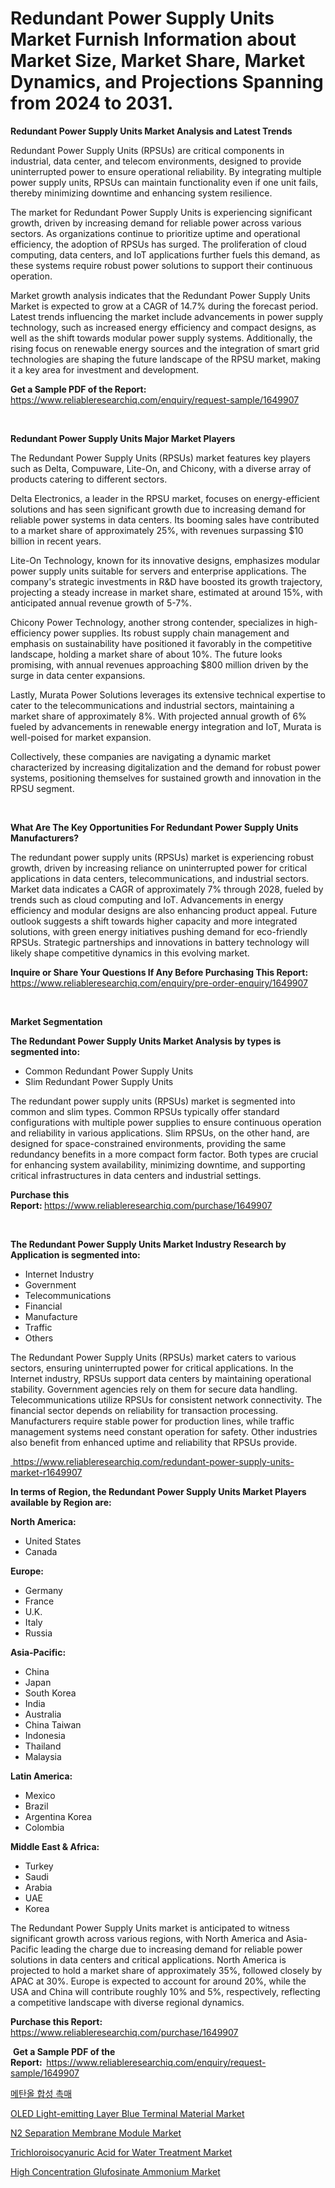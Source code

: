 <p><h1>Redundant Power Supply Units Market Furnish Information about Market Size, Market Share, Market Dynamics, and Projections Spanning from 2024 to 2031.</h1></p><p><strong>Redundant Power Supply Units Market Analysis and Latest Trends</strong></p>
<p><p>Redundant Power Supply Units (RPSUs) are critical components in industrial, data center, and telecom environments, designed to provide uninterrupted power to ensure operational reliability. By integrating multiple power supply units, RPSUs can maintain functionality even if one unit fails, thereby minimizing downtime and enhancing system resilience.</p><p>The market for Redundant Power Supply Units is experiencing significant growth, driven by increasing demand for reliable power across various sectors. As organizations continue to prioritize uptime and operational efficiency, the adoption of RPSUs has surged. The proliferation of cloud computing, data centers, and IoT applications further fuels this demand, as these systems require robust power solutions to support their continuous operation.</p><p>Market growth analysis indicates that the Redundant Power Supply Units Market is expected to grow at a CAGR of 14.7% during the forecast period. Latest trends influencing the market include advancements in power supply technology, such as increased energy efficiency and compact designs, as well as the shift towards modular power supply systems. Additionally, the rising focus on renewable energy sources and the integration of smart grid technologies are shaping the future landscape of the RPSU market, making it a key area for investment and development.</p></p>
<p><strong>Get a Sample PDF of the Report:&nbsp;</strong> <a href="https://www.reliableresearchiq.com/enquiry/request-sample/1649907?utm_campaign=1102&utm_medium=2&utm_source=Github&utm_content=ia&utm_term=08122024&utm_id=redundant-power-supply-units">https://www.reliableresearchiq.com/enquiry/request-sample/1649907</a></p>
<p>&nbsp;</p>
<p><strong>Redundant Power Supply Units Major Market Players</strong></p>
<p><p>The Redundant Power Supply Units (RPSUs) market features key players such as Delta, Compuware, Lite-On, and Chicony, with a diverse array of products catering to different sectors. </p><p>Delta Electronics, a leader in the RPSU market, focuses on energy-efficient solutions and has seen significant growth due to increasing demand for reliable power systems in data centers. Its booming sales have contributed to a market share of approximately 25%, with revenues surpassing $10 billion in recent years.</p><p>Lite-On Technology, known for its innovative designs, emphasizes modular power supply units suitable for servers and enterprise applications. The company's strategic investments in R&D have boosted its growth trajectory, projecting a steady increase in market share, estimated at around 15%, with anticipated annual revenue growth of 5-7%.</p><p>Chicony Power Technology, another strong contender, specializes in high-efficiency power supplies. Its robust supply chain management and emphasis on sustainability have positioned it favorably in the competitive landscape, holding a market share of about 10%. The future looks promising, with annual revenues approaching $800 million driven by the surge in data center expansions.</p><p>Lastly, Murata Power Solutions leverages its extensive technical expertise to cater to the telecommunications and industrial sectors, maintaining a market share of approximately 8%. With projected annual growth of 6% fueled by advancements in renewable energy integration and IoT, Murata is well-poised for market expansion.</p><p>Collectively, these companies are navigating a dynamic market characterized by increasing digitalization and the demand for robust power systems, positioning themselves for sustained growth and innovation in the RPSU segment.</p></p>
<p>&nbsp;</p>
<p><strong>What Are The Key Opportunities For Redundant Power Supply Units Manufacturers?</strong></p>
<p><p>The redundant power supply units (RPSUs) market is experiencing robust growth, driven by increasing reliance on uninterrupted power for critical applications in data centers, telecommunications, and industrial sectors. Market data indicates a CAGR of approximately 7% through 2028, fueled by trends such as cloud computing and IoT. Advancements in energy efficiency and modular designs are also enhancing product appeal. Future outlook suggests a shift towards higher capacity and more integrated solutions, with green energy initiatives pushing demand for eco-friendly RPSUs. Strategic partnerships and innovations in battery technology will likely shape competitive dynamics in this evolving market.</p></p>
<p><strong>Inquire or Share Your Questions If Any Before Purchasing This Report:</strong> <a href="https://www.reliableresearchiq.com/enquiry/pre-order-enquiry/1649907?utm_campaign=1102&utm_medium=2&utm_source=Github&utm_content=ia&utm_term=08122024&utm_id=redundant-power-supply-units">https://www.reliableresearchiq.com/enquiry/pre-order-enquiry/1649907</a></p>
<p>&nbsp;</p>
<p><strong>Market Segmentation</strong></p>
<p><strong>The Redundant Power Supply Units Market Analysis by types is segmented into:</strong></p>
<p><ul><li>Common Redundant Power Supply Units</li><li>Slim Redundant Power Supply Units</li></ul></p>
<p><p>The redundant power supply units (RPSUs) market is segmented into common and slim types. Common RPSUs typically offer standard configurations with multiple power supplies to ensure continuous operation and reliability in various applications. Slim RPSUs, on the other hand, are designed for space-constrained environments, providing the same redundancy benefits in a more compact form factor. Both types are crucial for enhancing system availability, minimizing downtime, and supporting critical infrastructures in data centers and industrial settings.</p></p>
<p><strong>Purchase this Report:&nbsp;</strong><a href="https://www.reliableresearchiq.com/purchase/1649907?utm_campaign=1102&utm_medium=2&utm_source=Github&utm_content=ia&utm_term=08122024&utm_id=redundant-power-supply-units">https://www.reliableresearchiq.com/purchase/1649907</a></p>
<p>&nbsp;</p>
<p><strong>The Redundant Power Supply Units Market Industry Research by Application is segmented into:</strong></p>
<p><ul><li>Internet Industry</li><li>Government</li><li>Telecommunications</li><li>Financial</li><li>Manufacture</li><li>Traffic</li><li>Others</li></ul></p>
<p><p>The Redundant Power Supply Units (RPSUs) market caters to various sectors, ensuring uninterrupted power for critical applications. In the Internet industry, RPSUs support data centers by maintaining operational stability. Government agencies rely on them for secure data handling. Telecommunications utilize RPSUs for consistent network connectivity. The financial sector depends on reliability for transaction processing. Manufacturers require stable power for production lines, while traffic management systems need constant operation for safety. Other industries also benefit from enhanced uptime and reliability that RPSUs provide.</p></p>
<p><a href="https://www.reliableresearchiq.com/redundant-power-supply-units-market-r1649907?utm_campaign=1102&utm_medium=2&utm_source=Github&utm_content=ia&utm_term=08122024&utm_id=redundant-power-supply-units">&nbsp;https://www.reliableresearchiq.com/redundant-power-supply-units-market-r1649907</a></p>
<p><strong>In terms of Region, the Redundant Power Supply Units Market Players available by Region are:</strong></p>
<p>
    <p> <strong> North America: </strong>
        <ul>
            <li>United States</li>
            <li>Canada</li>
        </ul>
        </p> 
    <p> <strong> Europe: </strong>
        <ul>
            <li>Germany</li>
            <li>France</li>
            <li>U.K.</li>
            <li>Italy</li>
            <li>Russia</li>
        </ul>
        </p> 
    <p> <strong> Asia-Pacific: </strong>
        <ul>
            <li>China</li>
            <li>Japan</li>
            <li>South Korea</li>
            <li>India</li>
            <li>Australia</li>
            <li>China Taiwan</li>
            <li>Indonesia</li>
            <li>Thailand</li>
            <li>Malaysia</li>
        </ul>
        </p> 
    <p> <strong> Latin America: </strong>
        <ul>
            <li>Mexico</li>
            <li>Brazil</li>
            <li>Argentina Korea</li>
            <li>Colombia</li>
        </ul>
        </p> 
    <p> <strong> Middle East & Africa: </strong>
        <ul>
            <li>Turkey</li>
            <li>Saudi</li>
            <li>Arabia</li>
            <li>UAE</li>
            <li>Korea</li>
        </ul>
    </p>
    </p>
<p><p>The Redundant Power Supply Units market is anticipated to witness significant growth across various regions, with North America and Asia-Pacific leading the charge due to increasing demand for reliable power solutions in data centers and critical applications. North America is projected to hold a market share of approximately 35%, followed closely by APAC at 30%. Europe is expected to account for around 20%, while the USA and China will contribute roughly 10% and 5%, respectively, reflecting a competitive landscape with diverse regional dynamics.</p></p>
<p><strong>Purchase this Report: </strong><a href="https://www.reliableresearchiq.com/purchase/1649907?utm_campaign=1102&utm_medium=2&utm_source=Github&utm_content=ia&utm_term=08122024&utm_id=redundant-power-supply-units">https://www.reliableresearchiq.com/purchase/1649907</a></p>
<p>&nbsp;<strong>Get a Sample PDF of the Report:&nbsp;&nbsp;</strong><a href="https://www.reliableresearchiq.com/enquiry/request-sample/1649907?utm_campaign=1102&utm_medium=2&utm_source=Github&utm_content=ia&utm_term=08122024&utm_id=redundant-power-supply-units">https://www.reliableresearchiq.com/enquiry/request-sample/1649907</a></p>
<p><strong></strong></p>
<p><p><a href="https://github.com/laholand/Market-Research-Report-List-6/blob/main/210242227364.md?utm_campaign=1102&utm_medium=2&utm_source=Github&utm_content=ia&utm_term=08122024&utm_id=redundant-power-supply-units">메탄올 합성 촉매</a></p><p><a href="https://issuu.com/reportprime-2/docs/oled-light-emitting-layer-blue-terminal-material-m?utm_campaign=1102&utm_medium=2&utm_source=Github&utm_content=ia&utm_term=08122024&utm_id=redundant-power-supply-units">OLED Light-emitting Layer Blue Terminal Material Market</a></p><p><a href="https://issuu.com/reportprime-2/docs/n2-separation-membrane-module-market-size-2030.ppt?utm_campaign=1102&utm_medium=2&utm_source=Github&utm_content=ia&utm_term=08122024&utm_id=redundant-power-supply-units">N2 Separation Membrane Module Market</a></p><p><a href="https://www.linkedin.com/pulse/t-insight-dial-ziosf?utm_campaign=1102&utm_medium=2&utm_source=Github&utm_content=ia&utm_term=08122024&utm_id=redundant-power-supply-units">Trichloroisocyanuric Acid for Water Treatment Market</a></p><p><a href="https://www.linkedin.com/pulse/report-high-concentration-glufosinate-ammonium-market-rapid-p2ade?utm_campaign=1102&utm_medium=2&utm_source=Github&utm_content=ia&utm_term=08122024&utm_id=redundant-power-supply-units">High Concentration Glufosinate Ammonium Market</a></p></p>